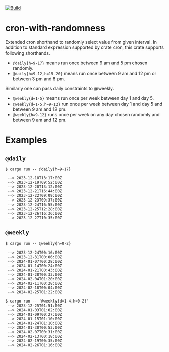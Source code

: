[![Build](https://github.com/SubconsciousCompute/cron-with-randomness/actions/workflows/rust.yml/badge.svg)](https://github.com/SubconsciousCompute/cron-with-randomness/actions/workflows/rust.yml)
# cron-with-randomness

Extended cron shorthand to randomly select value from given interval. In addition to standard expression 
supported by crate cron, this crate supports following shorthands.

- `@daily{h=9-17}` means run once between 9 am and 5 pm chosen randomly.  
- `@daily{h=9-12,h=15-20}` means run once between 9 am and 12 pm or between 3 pm and 8 pm.

Similarly one can pass daily constraints to @weekly.

- `@weekly{d=1-5}` means  run once per week between day 1 and day 5.  
- `@weekly{d=1-5,h=9-12}` run once per week between day 1 and day 5 and between 9 am
   and 12 pm.  
- `@weekly{h=9-12}` runs once per week on any day chosen randomly and between 9 am
   and 12 pm.

# Examples

## `@daily`

```
$ cargo run -- @daily{h=9-17}

 --> 2023-12-18T13:17:00Z
 --> 2023-12-19T09:52:00Z
 --> 2023-12-20T13:12:00Z
 --> 2023-12-21T16:44:00Z
 --> 2023-12-22T09:09:00Z
 --> 2023-12-23T09:37:00Z
 --> 2023-12-24T16:55:00Z
 --> 2023-12-25T12:28:00Z
 --> 2023-12-26T16:36:00Z
 --> 2023-12-27T10:35:00Z
```
 
## `@weekly`

```
$ cargo run -- @weekly{h=0-2}

 --> 2023-12-24T00:16:00Z
 --> 2023-12-31T00:06:00Z
 --> 2024-01-07T00:28:00Z
 --> 2024-01-14T00:24:00Z
 --> 2024-01-21T00:43:00Z
 --> 2024-01-28T00:33:00Z
 --> 2024-02-04T01:20:00Z
 --> 2024-02-11T00:28:00Z
 --> 2024-02-18T00:04:00Z
 --> 2024-02-25T01:22:00Z
 ```


```
$ cargo run -- '@weekly{d=1-4,h=0-2}'
 --> 2023-12-25T01:51:00Z
 --> 2024-01-03T01:02:00Z
 --> 2024-01-09T00:27:00Z
 --> 2024-01-15T01:10:00Z
 --> 2024-01-24T01:10:00Z
 --> 2024-01-30T00:53:00Z
 --> 2024-02-07T00:31:00Z
 --> 2024-02-13T00:18:00Z
 --> 2024-02-19T00:35:00Z
 --> 2024-02-26T01:16:00Z
 ```
